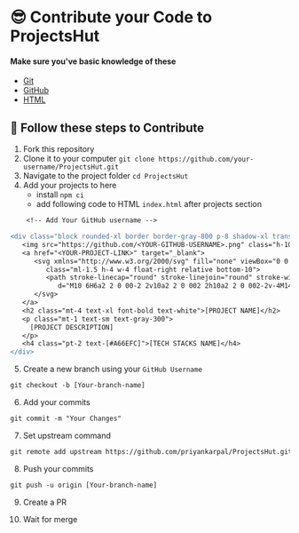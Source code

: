 # 😎 Contribute your Code to ProjectsHut

#### Make sure you've basic knowledge of these

- [Git](https://git-scm.com)
- [GitHub](https://github.com)
- [HTML](https://www.w3schools.com/html)

## 🧐 Follow these steps to Contribute

1.  Fork this repository
2.  Clone it to your computer `git clone https://github.com/your-username/ProjectsHut.git`
3.  Navigate to the project folder `cd ProjectsHut`
4.  Add your projects to here
    - install `npm ci`
    - add following code to HTML `index.html` after projects section

```diff
    <!-- Add Your GitHub username -->

<div class="block rounded-xl border border-gray-800 p-8 shadow-xl transition  hover:border-white">
   <img src="https://github.com/<YOUR-GITHUB-USERNAME>.png" class="h-10 w-10 rounded-full" alt="" srcset="">
   <a href="<YOUR-PROJECT-LINK>" target="_blank">
      <svg xmlns="http://www.w3.org/2000/svg" fill="none" viewBox="0 0 24 24" stroke="currentColor"
         class="ml-1.5 h-4 w-4 float-right relative bottom-10">
         <path stroke-linecap="round" stroke-linejoin="round" stroke-width="2"
            d="M10 6H6a2 2 0 00-2 2v10a2 2 0 002 2h10a2 2 0 002-2v-4M14 4h6m0 0v6m0-6L10 14"></path>
      </svg>
   </a>
   <h2 class="mt-4 text-xl font-bold text-white">[PROJECT NAME]</h2>
   <p class="mt-1 text-sm text-gray-300">
     [PROJECT DESCRIPTION]
   </p>
   <h4 class="pt-2 text-[#A66EFC]">[TECH STACKS NAME]</h4>
</div>
```

5.  Create a new branch using your `GitHub Username`

```diff
git checkout -b [Your-branch-name]
```

6. Add your commits

```diff
git commit -m "Your Changes"
```

7. Set upstream command

```diff
git remote add upstream https://github.com/priyankarpal/ProjectsHut.git
```

8. Push your commits

```diff
git push -u origin [Your-branch-name]
```

9. Create a PR

10. Wait for merge
